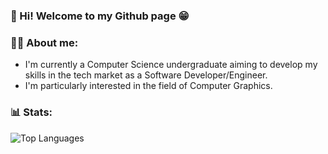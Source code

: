 ### 👋 Hi! Welcome to my Github page 😁

### 👨‍💻 About me:
  - I'm currently a Computer Science undergraduate aiming to develop my skills in the tech market as a Software Developer/Engineer.
  - I'm particularly interested in the field of Computer Graphics.

### 📊 Stats:
![Top Languages](https://github-readme-stats.vercel.app/api/top-langs/?username=JGBRANDS&show_icons=true&theme=tokyonight&langs_count=20)
